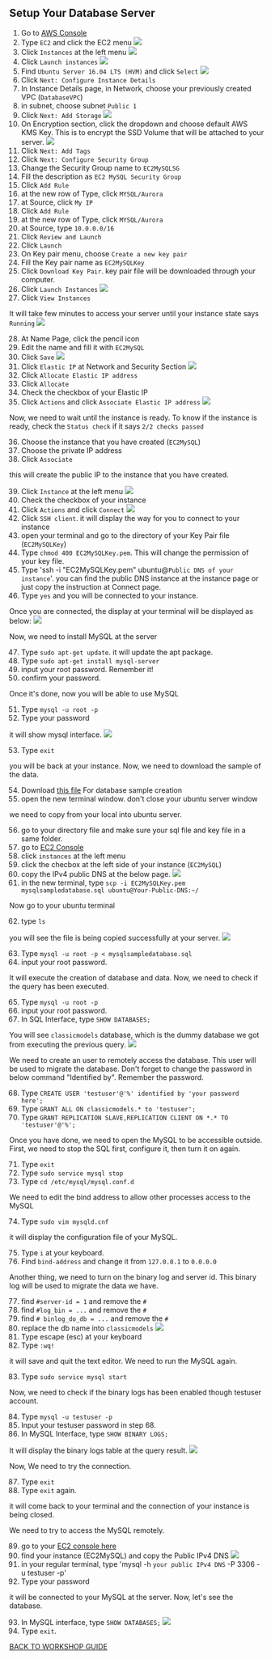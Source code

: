 ## Setup Your Database Server

1. Go to [AWS Console](https://console.aws.amazon.com/console/home?region=us-east-1#)
2. Type `EC2` and click the EC2 menu
    ![](../../images/Migration/SetupEC2/2.png)
3. Click `Instances` at the left menu
    ![](../../images/Migration/SetupEC2/3.png)
4. Click `Launch instances`
    ![](../../images/Migration/SetupEC2/4.png)
5. Find `Ubuntu Server 16.04 LTS (HVM)` and click `Select`
    ![](../../images/Migration/SetupEC2/5.png)
6. Click `Next: Configure Instance Details`
7. In Instance Details page, in Network, choose your previously created VPC (`DatabaseVPC`)
8. in subnet, choose subnet `Public 1`
9. Click `Next: Add Storage`
    ![](../../images/Migration/SetupEC2/9.png)
10. On Encryption section, click the dropdown and choose default AWS KMS Key. This is to encrypt the SSD Volume that will be attached to your server.
    ![](../../images/Migration/SetupEC2/10.png)
11. Click `Next: Add Tags`
12. Click `Next: Configure Security Group`
13. Change the Security Group name to `EC2MySQLSG`
14. Fill the description as `EC2 MySQL Security Group`
15. Click `Add Rule`
16. at the new row of Type, click `MYSQL/Aurora`
17. at Source, click `My IP`
18. Click `Add Rule`
19. at the new row of Type, click `MYSQL/Aurora`
20. at Source, type `10.0.0.0/16`
21. Click `Review and Launch`
22. Click `Launch`
23. On Key pair menu, choose `Create a new key pair`
24. Fill the Key pair name as `EC2MySQLKey`
25. Click `Download Key Pair`. key pair file will be downloaded through your computer.
26. Click `Launch Instances`
    ![](../../images/Migration/SetupEC2/26.png)
27. Click `View Instances`

It will take few minutes to access your server until your instance state says `Running`
    ![](../../images/Migration/SetupEC2/27.png)

28. At Name Page, click the pencil icon
29. Edit the name and fill it with `EC2MySQL`
30. Click `Save`
    ![](../../images/Migration/SetupEC2/30.png)
31. Click `Elastic IP` at Network and Security Section
    ![](../../images/Migration/SetupEC2/31.png)
32. Click `Allocate Elastic IP address`
33. Click `Allocate`
34. Check the checkbox of your Elastic IP 
35. Click `Actions` and click `Associate Elastic IP address`
    ![](../../images/Migration/SetupEC2/35.png)

Now, we need to wait until the instance is ready. To know if the instance is ready, check the `Status check` if it says `2/2 checks passed`

36. Choose the instance that you have created (`EC2MySQL`)
37. Choose the private IP address
38. Click `Associate`

this will create the public IP to the instance that you have created.

39. Click `Instance` at the left menu
    ![](../../images/Migration/SetupEC2/39.png)
40. Check the checkbox of your instance
41. Click `Actions` and click `Connect`
    ![](../../images/Migration/SetupEC2/41.png)
42. Click `SSH client`. it will display the way for you to connect to your instance
43. open your terminal and go to the directory of your Key Pair file (`EC2MySQLKey`)
44. Type `chmod 400 EC2MySQLKey.pem`. This will change the permission of your key file.
45. Type 'ssh -i "EC2MySQLKey.pem" ubuntu@`Public DNS of your instance`'. you can find the public DNS instance at the instance page or just copy the instruction at Connect page.
46. Type `yes` and you will be connected to your instance.

Once you are connected, the display at your terminal will be displayed as below:
    ![](../../images/Migration/SetupEC2/46.png)

Now, we need to install MySQL at the server

47. Type `sudo apt-get update`. it will update the apt package.
48. Type `sudo apt-get install mysql-server`
49. input your root password. Remember it!
50. confirm your password.

Once it's done, now you will be able to use MySQL

51. Type `mysql -u root -p`
52. Type your password

it will show mysql interface.
    ![](../../images/Migration/SetupEC2/52.png)

53. Type `exit`

you will be back at your instance. Now, we need to download the sample of the data.

54. Download [this file](../../files/Migration/SetupEC2/mysqlsampledatabase.sql) For database sample creation
55. open the new terminal window. don't close your ubuntu server window

we need to copy from your local into ubuntu server.

56. go to your directory file and make sure your sql file and key file in a same folder.
57. go to [EC2 Console](https://console.aws.amazon.com/ec2/v2/home?region=us-east-1#Home:)
58. click `instances` at the left menu
59. click the checbox at the left side of your instance (`EC2MySQL`)
60. copy the IPv4 public DNS at the below page.
    ![](../../images/Migration/SetupEC2/60.png)
61. in the new terminal, type `scp -i EC2MySQLKey.pem mysqlsampledatabase.sql ubuntu@Your-Public-DNS:~/`

Now go to your ubuntu terminal

62. type `ls`

you will see the file is being copied successfully at your server.
    ![](../../images/Migration/SetupEC2/62.png)

63. Type `mysql -u root -p < mysqlsampledatabase.sql`
64. input your root password.

It will execute the creation of database and data. Now, we need to check if the query has been executed.

65. Type `mysql -u root -p`
66. input your root password.
67. In SQL Interface, type `SHOW DATABASES;`

You will see `classicmodels` database, which is the dummy database we got from executing the previous query.
    ![](../../images/Migration/SetupEC2/67.png)

We need to create an user to remotely access the database. This user will be used to migrate the database. Don't forget to change the password in below command "Identified by". Remember the password.

68. Type `CREATE USER 'testuser'@'%' identified by 'your password here';`
69. Type `GRANT ALL ON classicmodels.* to 'testuser';`
70. Type `GRANT REPLICATION SLAVE,REPLICATION CLIENT ON *.* TO 'testuser'@'%';`

Once you have done, we need to open the MySQL to be accessible outside. First, we need to stop the SQL first, configure it, then turn it on again.

71. Type `exit`
72. Type `sudo service mysql stop`
73. Type `cd /etc/mysql/mysql.conf.d`

We need to edit the bind address to allow other processes access to the MySQL

74. Type `sudo vim mysqld.cnf`

it will display the configuration file of your MySQL.

75. Type `i` at your keyboard.
76. Find `bind-address` and change it from `127.0.0.1` to `0.0.0.0`

Another thing, we need to turn on the binary log and server id. This binary log will be used to migrate the data we have.

77. find `#server-id = 1` and remove the `#`
78. find `#log_bin = ...` and remove the `#`
79. find `# binlog_do_db = ...` and remove the `#`
80. replace the db name into `classicmodels`
    ![](../../images/Migration/SetupEC2/80.png)
81. Type escape (esc) at your keyboard
82. Type `:wq!`

it will save and quit the text editor. We need to run the MySQL again.

83. Type `sudo service mysql start`

Now, we need to check if the binary logs has been enabled though testuser account.

84. Type `mysql -u testuser -p`
85. Input your testuser password in step 68.
86. In MySQL Interface, type `SHOW BINARY LOGS;`

It will display the binary logs table at the query result.
    ![](../../images/Migration/SetupEC2/86.png)

Now, We need to try the connection.

87. Type `exit`
88. Type `exit` again.

it will come back to your terminal and the connection of your instance is being closed.

We need to try to access the MySQL remotely.

89. go to your [EC2 console here](https://console.aws.amazon.com/ec2/v2/home?region=us-east-1#)
90. find your instance (EC2MySQL) and copy the Public IPv4 DNS
    ![](../../images/Migration/SetupEC2/90.png)
91. in your regular terminal, type 'mysql -h `your public IPv4 DNS` -P 3306 -u testuser -p'
92. Type your password

it will be connected to your MySQL at the server. Now, let's see the database.

93. In MySQL interface, type `SHOW DATABASES;`
    ![](../../images/Migration/SetupEC2/93.png)
94. Type `exit`.

[BACK TO WORKSHOP GUIDE](../../README.md)